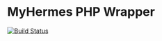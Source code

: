 # MyHermes PHP Wrapper

[![Build Status](https://travis-ci.org/minioak/myhermes-php.svg?branch=master)](https://travis-ci.org/minioak/myhermes-php)
